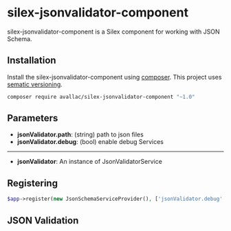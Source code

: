 silex-jsonvalidator-component
=============================

silex-jsonvalidator-component is a Silex component for working with JSON Schema.

Installation
------------
Install the silex-jsonvalidator-component using [composer](http://getcomposer.org/).  This project uses
[sematic versioning](http://semver.org/).

```bash
composer require avallac/silex-jsonvalidator-component "~1.0"
```

Parameters
----------
* **jsonValidator.path**: (string) path to json files
* **jsonValidator.debug**: (bool) enable debug
Services
--------
* **jsonValidator**: An instance of JsonValidatorService

Registering
-----------
```php
$app->register(new JsonSchemaServiceProvider(), ['jsonValidator.debug' => true]);
```

JSON Validation
---------------
